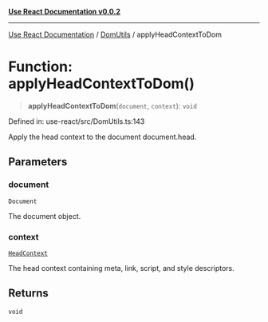 [**Use React Documentation v0.0.2**](../../README.md)

***

[Use React Documentation](../../modules.md) / [DomUtils](../README.md) / applyHeadContextToDom

# Function: applyHeadContextToDom()

> **applyHeadContextToDom**(`document`, `context`): `void`

Defined in: use-react/src/DomUtils.ts:143

Apply the head context to the document document.head.

## Parameters

### document

`Document`

The document object.

### context

[`HeadContext`](../../declarations/interfaces/HeadContext.md)

The head context containing meta, link, script, and style descriptors.

## Returns

`void`
